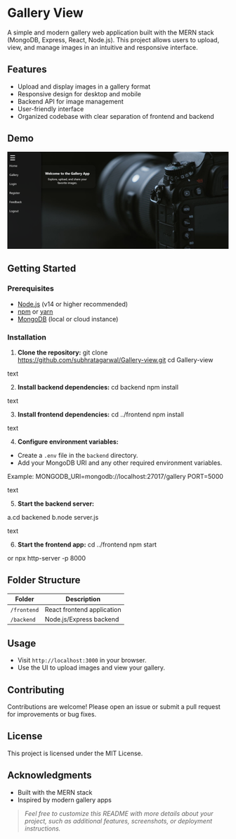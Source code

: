 # Gallery View

A simple and modern gallery web application built with the MERN stack (MongoDB, Express, React, Node.js). This project allows users to upload, view, and manage images in an intuitive and responsive interface.

## Features

- Upload and display images in a gallery format
- Responsive design for desktop and mobile
- Backend API for image management
- User-friendly interface
- Organized codebase with clear separation of frontend and backend

## Demo

![Gallery App Demo](assets/demo-screenshot.jpg)


## Getting Started

### Prerequisites

- [Node.js](https://nodejs.org/) (v14 or higher recommended)
- [npm](https://www.npmjs.com/) or [yarn](https://yarnpkg.com/)
- [MongoDB](https://www.mongodb.com/) (local or cloud instance)

### Installation

1. **Clone the repository:**
git clone https://github.com/subhratagarwal/Gallery-view.git
cd Gallery-view

text

2. **Install backend dependencies:**
cd backend
npm install

text

3. **Install frontend dependencies:**
cd ../frontend
npm install

text

4. **Configure environment variables:**
- Create a `.env` file in the `backend` directory.
- Add your MongoDB URI and any other required environment variables.

Example:
MONGODB_URI=mongodb://localhost:27017/gallery
PORT=5000

text

5. **Start the backend server:**

  a.cd backened
  b.node server.js


text

6. **Start the frontend app:**
cd ../frontend
npm start

or  npx http-server -p 8000



## Folder Structure

| Folder      | Description                |
|-------------|---------------------------|
| `/frontend` | React frontend application |
| `/backend`  | Node.js/Express backend   |

## Usage

- Visit `http://localhost:3000` in your browser.
- Use the UI to upload images and view your gallery.

## Contributing

Contributions are welcome! Please open an issue or submit a pull request for improvements or bug fixes.

## License

This project is licensed under the MIT License.

## Acknowledgments

- Built with the MERN stack
- Inspired by modern gallery apps

> _Feel free to customize this README with more details about your project, such as additional features, screenshots, or deployment instructions._
